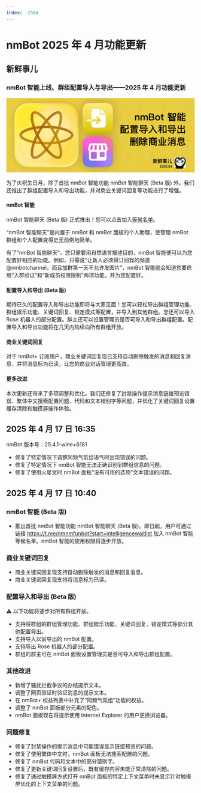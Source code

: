 ```yaml
---
index: -2504
---
```


# nmBot 2025 年 4 月功能更新

## 新鲜事儿
### nmBot 智能上线、群组配置导入与导出——2025 年 4 月功能更新

![](../img/update-pictures/nmbot-2504.png)

为了庆祝生日月，除了首批 nmBot 智能功能 nmBot 智能聊天 (Beta 版) 外，我们还推出了群组配置导入和导出功能，并对商业关键词回复等功能进行了增强。

#### nmBot 智能 

nmBot 智能聊天 (Beta 版) 正式推出！您可以点击加入[等候名单](https://t.me/nmnmfunbot?start=intelligencewaitlist)。

“nmBot 智能聊天”是内置于 nmBot 和 nmBot 面板的个人助理，使管理 nmBot 群组和个人配置变得史无前例地简单。

有了“nmBot 智能聊天”，您只需要用自然语言描述目的，nmBot 智能便可以为您配置好相应的功能。例如，只需说“让新人必须得订阅我的频道 @nmbotchannel，而且加群第一天不允许发图片”，nmBot 智能就会知道您要启用“入群验证”和“新成员权限限制”两项功能，并为您配置好。

#### 配置导入和导出 (Beta 版)

期待已久的配置导入和导出功能即将与大家见面！您可以轻松导出群组管理功能、群组娱乐功能、关键词回复、锁定模式等配置，并导入到其他群组。您还可以导入 Rose 机器人的部分配置。群主还可以设置管理员是否可导入和导出群组配置。配置导入和导出功能将在几天内陆续向所有群组开放。

#### 商业关键词回复

对于 nmBot+ 订阅用户，商业关键词回复现已支持自动删除触发的消息和回复消息，并将消息标为已读，让您的商业对话管理更高效。

#### 更多改进

本次更新还带来了多项调整和优化。我们还修复了封禁操作提示消息链接预览错误、繁体中文搜索配置问题、代码和文本错别字等问题，并优化了关键词回复设置缓存清除和触摸屏操作体验。

## 2025 年 4 月 17 日 16:35

nmBot 版本号：25.4.1-wine+6181

- 修复了特定情况下调整同频气氛组语气时出现错误的问题。
- 修复了特定情况下 nmBot 智能无法正确识别到群组信息的问题。
- 修复了使用火星文时 nmBot 面板“没有可用的选项”文本错误的问题。

## 2025 年 4 月 17 日 10:40

### nmBot 智能 (Beta 版)

- 推出首批 nmBot 智能功能 nmBot 智能聊天 (Beta 版)。即日起，用户可通过链接 https://t.me/nmnmfunbot?start=intelligencewaitlist 加入 nmBot 智能等候名单。nmBot 智能的使用权限将逐步开放。

### 商业关键词回复

- <nmbot-plus-icon></nmbot-plus-icon> 商业关键词回复现支持自动删除触发的消息和回复消息。
- <nmbot-plus-icon></nmbot-plus-icon> 商业关键词回复现支持将消息标为已读。

### 配置导入和导出 (Beta 版)

⚠️ 以下功能将逐步对所有群组开放。
- 支持将群组的群组管理功能、群组娱乐功能、关键词回复、锁定模式等部分其他配置导出。
- 支持导入以前导出的 nmBot 配置。
- 支持导出 Rose 机器人的部分配置。
- 群组的群主可在 nmBot 面板设置管理员是否可导入和导出群组配置。

### 其他改进

- 新增了骚扰拦截争议的办结提示文本。
- 调整了网页验证时验证消息的提示文本。
- 在 nmBot+ 权益列表中补充了“同频气氛组”功能的权益。
- 调整了 nmBot 面板部分元素的配色。
- nmBot 面板现在将提示使用 Internet Explorer 的用户更换浏览器。

### 问题修复

- 修复了封禁操作的提示消息中可能错误显示链接预览的问题。
- 修复了使用繁体中文时，nmBot 面板无法搜索配置的问题。
- 修复了 nmBot 代码和文本中的部分错别字。
- 修复了更新关键词回复设置后，既有缓存内容未能正常清除的问题。
- 修复了通过触摸屏方式打开 nmBot 面板的特定上下文菜单时未显示针对触摸屏优化的上下文菜单的问题。
